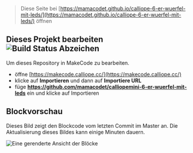 
> Diese Seite bei [https://mamacodet.github.io/calliope-6-er-wuerfel-mit-leds/](https://mamacodet.github.io/calliope-6-er-wuerfel-mit-leds/) öffnen

## Dieses Projekt bearbeiten ![Build Status Abzeichen](https://github.com/mamacodet/calliope-6-er-wuerfel-mit-leds/workflows/MakeCode/badge.svg)

Um dieses Repository in MakeCode zu bearbeiten.

* öffne [https://makecode.calliope.cc/](https://makecode.calliope.cc/)
* klicke auf **Importieren** und dann auf **Importiere URL**
* füge **https://github.com/mamacodet/calliopemini-6-er-wuerfel-mit-leds** ein und klicke auf Importieren

## Blockvorschau

Dieses Bild zeigt den Blockcode vom letzten Commit im Master an.
Die Aktualisierung dieses Bildes kann einige Minuten dauern.

![Eine gerenderte Ansicht der Blöcke](https://github.com/mamacodet/calliopemini-6-er-wuerfel-mit-leds/raw/master/CalliopeMini6erWuerfel.png)
